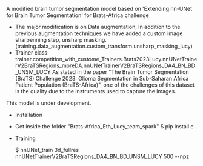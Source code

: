 A modified brain tumor segmentation model based on 'Extending nn-UNet for Brain Tumor Segmentation' for Brats-Africa challenge
* The major modification is on Data augmentation, In addition to the previous augmentation techniques we have added a custom image sharpenning step, unsharp masking. (training.data_augmentation.custom_transform.unsharp_masking_lucy)
* Trainer class: trainer.competition_with_custome_Trainers.Brats2023Lucy.nnUNetTrainerV2BraTSRegions_moreDA.nnUNetTrainerV2BraTSRegions_DA4_BN_BD_UNSM_LUCY
As stated in the paper "The Brain Tumor Segmentation (BraTS) Challenge 2023: Glioma Segmentation in Sub-Saharan Africa Patient Population (BraTS-Africa)", one of the challenges of this dataset is the quality due to the instruments used to capture the images.


This model is under development.

* Installation
- Get inside the folder "Brats-Africa_Eth_Lucy_team_spark"
    $ pip install e .
* Training

    $ nnUNet_train 3d_fullres nnUNetTrainerV2BraTSRegions_DA4_BN_BD_UNSM_LUCY 500 <Folds> --npz



